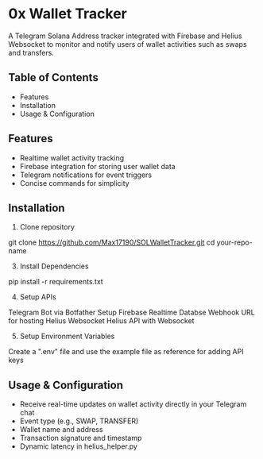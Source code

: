 # 0x Wallet Tracker
A Telegram Solana Address tracker integrated with Firebase and Helius Websocket to monitor and notify users of wallet activities such as swaps and transfers.

## Table of Contents
- Features
- Installation
- Usage & Configuration

## Features
- Realtime wallet activity tracking
- Firebase integration for storing user wallet data
- Telegram notifications for event triggers
- Concise commands for simplicity

## Installation

1. Clone repository

git clone https://github.com/Max17190/SOLWalletTracker.git
cd your-repo-name

3. Install Dependencies

pip install -r requirements.txt

4. Setup APIs

Telegram Bot via Botfather
Setup Firebase Realtime Databse
Webhook URL for hosting Helius Websocket
Helius API with Websocket

5. Setup Environment Variables

Create a ".env" file and use the example file as reference for adding API keys

## Usage & Configuration
- Receive real-time updates on wallet activity directly in your Telegram chat
- Event type (e.g., SWAP, TRANSFER)
- Wallet name and address
- Transaction signature and timestamp
- Dynamic latency in helius_helper.py
